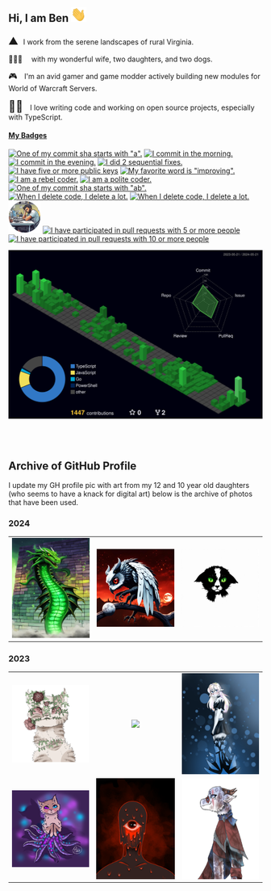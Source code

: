 ## Hi, I am Ben <img width="30px" height="30" src="https://github.com/SatYu26/SatYu26/raw/master/Assets/Hi.gif" />

<span style="font-size:23px; display: inline-block; padding-right:6px">⛰️</span> I work from the serene landscapes of rural Virginia. 

<span style="font-size:14px; display: inline-block; padding-right:14px">👨‍👩‍👧</span> with my wonderful wife, two daughters, and two dogs.

<span style="font-size:16px; display: inline-block; padding-right:10px">🎮</span> I'm an avid gamer and game modder actively building new modules for World of Warcraft Servers.

<span style="font-size:22px; display: inline-block; padding-right:10px">👨‍💻</span>  I love writing code and working on open source projects, especially with TypeScript.  

<!-- my-badges start -->
<h4><a href="https://github.com/my-badges/my-badges">My Badges</a></h4>

<a href="my-badges/a-commit.md"><img src="https://github.com/my-badges/my-badges/blob/master/src/all-badges/abc-commit/a-commit.png?raw=true" alt="One of my commit sha starts with &quot;a&quot;." title="One of my commit sha starts with &quot;a&quot;." width="64"></a>
<a href="my-badges/morning-commits.md"><img src="https://github.com/my-badges/my-badges/blob/master/src/all-badges/time-of-commit/morning-commits.png?raw=true" alt="I commit in the morning." title="I commit in the morning." width="64"></a>
<a href="my-badges/evening-commits.md"><img src="https://github.com/my-badges/my-badges/blob/master/src/all-badges/time-of-commit/evening-commits.png?raw=true" alt="I commit in the evening." title="I commit in the evening." width="64"></a>
<a href="my-badges/fix-2.md"><img src="https://github.com/my-badges/my-badges/blob/master/src/all-badges/fix-commit/fix-2.png?raw=true" alt="I did 2 sequential fixes." title="I did 2 sequential fixes." width="64"></a>
<a href="my-badges/public-keys-5.md"><img src="https://github.com/my-badges/my-badges/blob/master/src/all-badges/public-keys/public-keys-5.png?raw=true" alt="I have five or more public keys" title="I have five or more public keys" width="64"></a>
<a href="my-badges/favorite-word.md"><img src="https://github.com/my-badges/my-badges/blob/master/src/all-badges/favorite-word/favorite-word.png?raw=true" alt="My favorite word is &quot;improving&quot;." title="My favorite word is &quot;improving&quot;." width="64"></a>
<a href="my-badges/rebel-coder.md"><img src="https://github.com/my-badges/my-badges/blob/master/src/all-badges/polite-coder/rebel-coder.png?raw=true" alt="I am a rebel coder." title="I am a rebel coder." width="64"></a>
<a href="my-badges/polite-coder.md"><img src="https://github.com/my-badges/my-badges/blob/master/src/all-badges/polite-coder/polite-coder.png?raw=true" alt="I am a polite coder." title="I am a polite coder." width="64"></a>
<a href="my-badges/ab-commit.md"><img src="https://github.com/my-badges/my-badges/blob/master/src/all-badges/abc-commit/ab-commit.png?raw=true" alt="One of my commit sha starts with &quot;ab&quot;." title="One of my commit sha starts with &quot;ab&quot;." width="64"></a>
<a href="my-badges/mass-delete-commit.md"><img src="https://github.com/my-badges/my-badges/blob/master/src/all-badges/mass-delete-commit/mass-delete-commit.png?raw=true" alt="When I delete code, I delete a lot." title="When I delete code, I delete a lot." width="64"></a>
<a href="my-badges/mass-delete-commit-10k.md"><img src="https://github.com/my-badges/my-badges/blob/master/src/all-badges/mass-delete-commit/mass-delete-commit-10k.png?raw=true" alt="When I delete code, I delete a lot." title="When I delete code, I delete a lot." width="64"></a>
<a href="my-badges/sleepy-coder.md"><img src="https://github.com/my-badges/my-badges/blob/master/src/all-badges/time-of-commit/sleepy-coder.png?raw=true" alt="I am a sleepy coder." title="I am a sleepy coder." width="64"></a>
<a href="my-badges/pr-collaboration-5.md"><img src="https://github.com/my-badges/my-badges/blob/master/src/all-badges/pr-collaboration/pr-collaboration-5.png?raw=true" alt="I have participated in pull requests with 5 or more people" title="I have participated in pull requests with 5 or more people" width="64"></a>
<a href="my-badges/pr-collaboration-10.md"><img src="https://github.com/my-badges/my-badges/blob/master/src/all-badges/pr-collaboration/pr-collaboration-10.png?raw=true" alt="I have participated in pull requests with 10 or more people" title="I have participated in pull requests with 10 or more people" width="64"></a>
<!-- my-badges end -->

![](./profile-3d-contrib/profile-night-green.svg)

<br><br>
## Archive of GitHub Profile
I update my GH profile pic with art from my 12 and 10 year old daughters (who seems to have a knack for digital art) below is the archive of photos that have been used. 

### 2024
<table>
  <tr>
    <td align="center">
      <img src="images/drawing-convert.jpg" width="200px">
    </td>
    <td align="center">
      <img src="images/clara-owl.jpg" width="200px">
    </td>
    <td align="center">
      <img src="images/claras-cat.jpg" width="200px">
    </td>
  </tr>
</table>

### 2023
<table>
  <tr>
    <td align="center">
      <img src="images/Jan.png" width="200px">
    </td>
    <td align="center">
      <img src="images/Feb.png" width="200px">
    </td>
    <td align="center">
      <img src="images/March.png" width="200px" height="200px">
    </td>
  </tr>
  <tr>
    <td align="center">
      <img src="images/April.png" width="200px">
    </td>
    <td align="center">
      <img src="images/May.png" width="200px" height="200px">
    </td>
    <td align="center">
      <img src="images/June.png" width="200px" height="200px">
    </td>
  </tr>
</table>


<br clear="left">
